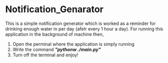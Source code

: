 # Notification_Genarator

This is a simple notification generator which is worked as a reminder for drinking enough water in per day (afetr every 1 hour a day). 
For running this application in the background of machine then,
1. Open the perminal where the application is simply running
2. Write the command ***"pythonw ./main.py"***
3. Turn off the terminal and enjoy!

